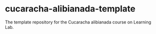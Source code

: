 # cucaracha-alibianada-template
The template repository for the Cucaracha alibianada course on Learning Lab.

